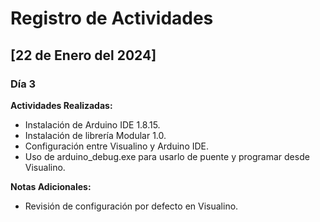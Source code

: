 # Registro de Actividades

## [22 de Enero del 2024]

### Día 3

**Actividades Realizadas:**
- Instalación de Arduino IDE 1.8.15.
- Instalación de librería Modular 1.0.
- Configuración entre Visualino y Arduino IDE.
- Uso de arduino_debug.exe para usarlo de puente y programar desde Visualino. 

**Notas Adicionales:**
- Revisión de configuración por defecto en Visualino.
